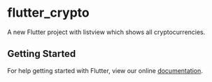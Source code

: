 # flutter_crypto

A new Flutter project with listview which shows all cryptocurrencies.

## Getting Started

For help getting started with Flutter, view our online
[documentation](https://flutter.io/).
